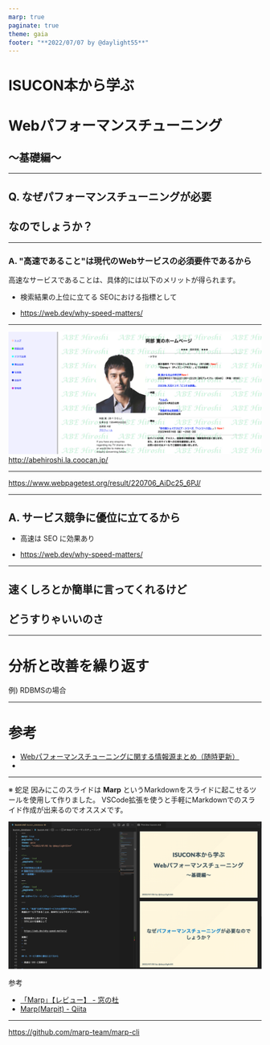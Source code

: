 ```yaml
---
marp: true
paginate: true
theme: gaia
footer: "**2022/07/07 by @daylight55**"
---
```


<!--
_class: lead
-->
# ISUCON本から学ぶ
# Webパフォーマンスチューニング
## 〜基礎編〜

---
<!--
_class: lead
-->
## Q. なぜ**パフォーマンスチューニング**が必要
## なのでしょうか？

---

### A. "高速であること"は現代のWebサービスの必須要件であるから
高速なサービスであることは、具体的には以下のメリットが得られます。

- 検索結果の上位に立てる
  SEOにおける指標として

- 
  https://web.dev/why-speed-matters/

---

![height:380](../img/abe_hp.png)
http://abehiroshi.la.coocan.jp/


---

https://www.webpagetest.org/result/220706_AiDc25_6PJ/

---

## A. サービス競争に優位に立てるから

- 高速は SEO に効果あり

- 
  https://web.dev/why-speed-matters/

---
<!--
_class: lead
-->
## 速くしろとか簡単に言ってくれるけど
## どうすりゃいいのさ

---

# **分析と改善**を繰り返す

例) RDBMSの場合

---
# 参考

- [Webパフォーマンスチューニングに関する情報源まとめ（随時更新）](https://zenn.dev/sugamaan/articles/4e57703fe661bb)
- 

---
※ 蛇足
因みにこのスライドは **Marp** というMarkdownをスライドに起こせるツールを使用して作りました。
VSCode拡張を使うと手軽にMarkdownでのスライド作成が出来るのでオススメです。

![bg right:40% height:280](../img/marp_intro.png)

参考
- [「Marp」【レビュー】 - 窓の杜](https://forest.watch.impress.co.jp/docs/review/1422278.html)
- [Marp(Marpit) - Qiita](https://qiita.com/takeshisakuma/items/5a61e6eac123d28602fb)

---

https://github.com/marp-team/marp-cli

